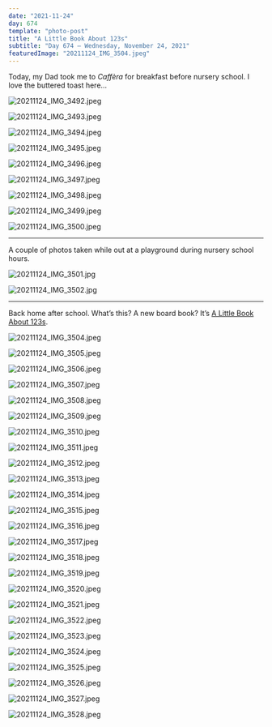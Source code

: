 ```yaml
---
date: "2021-11-24"
day: 674
template: "photo-post"
title: "A Little Book About 123s"
subtitle: "Day 674 – Wednesday, November 24, 2021"
featuredImage: "20211124_IMG_3504.jpeg"
---
```


Today, my Dad took me to *Caffèra* for breakfast before nursery school. I love the buttered toast here…

![20211124_IMG_3492.jpeg](20211124_IMG_3492.jpeg)

![20211124_IMG_3493.jpeg](20211124_IMG_3493.jpeg)

![20211124_IMG_3494.jpeg](20211124_IMG_3494.jpeg)

![20211124_IMG_3495.jpeg](20211124_IMG_3495.jpeg)

![20211124_IMG_3496.jpeg](20211124_IMG_3496.jpeg)

![20211124_IMG_3497.jpeg](20211124_IMG_3497.jpeg)

![20211124_IMG_3498.jpeg](20211124_IMG_3498.jpeg)

![20211124_IMG_3499.jpeg](20211124_IMG_3499.jpeg)

![20211124_IMG_3500.jpeg](20211124_IMG_3500.jpeg)

<hr />

A couple of photos taken while out at a playground during nursery school hours.

![20211124_IMG_3501.jpg](20211124_IMG_3501.jpg)

![20211124_IMG_3502.jpg](20211124_IMG_3502.jpg)

<hr />

Back home after school. What’s this? A new board book? It’s <a href="https://www.penguinrandomhouse.com/books/575636/a-little-book-about-123s-leo-lionnis-friends-by-leo-lionni-illustrated-by-leo-lionni-and-jan-gerardi/#">A Little Book About 123s</a>.

![20211124_IMG_3504.jpeg](20211124_IMG_3504.jpeg)

![20211124_IMG_3505.jpeg](20211124_IMG_3505.jpeg)

![20211124_IMG_3506.jpeg](20211124_IMG_3506.jpeg)

![20211124_IMG_3507.jpeg](20211124_IMG_3507.jpeg)

![20211124_IMG_3508.jpeg](20211124_IMG_3508.jpeg)

![20211124_IMG_3509.jpeg](20211124_IMG_3509.jpeg)

![20211124_IMG_3510.jpeg](20211124_IMG_3510.jpeg)

![20211124_IMG_3511.jpeg](20211124_IMG_3511.jpeg)

![20211124_IMG_3512.jpeg](20211124_IMG_3512.jpeg)

![20211124_IMG_3513.jpeg](20211124_IMG_3513.jpeg)

![20211124_IMG_3514.jpeg](20211124_IMG_3514.jpeg)

![20211124_IMG_3515.jpeg](20211124_IMG_3515.jpeg)

![20211124_IMG_3516.jpeg](20211124_IMG_3516.jpeg)

![20211124_IMG_3517.jpeg](20211124_IMG_3517.jpeg)

![20211124_IMG_3518.jpeg](20211124_IMG_3518.jpeg)

![20211124_IMG_3519.jpeg](20211124_IMG_3519.jpeg)

![20211124_IMG_3520.jpeg](20211124_IMG_3520.jpeg)

![20211124_IMG_3521.jpeg](20211124_IMG_3521.jpeg)

![20211124_IMG_3522.jpeg](20211124_IMG_3522.jpeg)

![20211124_IMG_3523.jpeg](20211124_IMG_3523.jpeg)

![20211124_IMG_3524.jpeg](20211124_IMG_3524.jpeg)

![20211124_IMG_3525.jpeg](20211124_IMG_3525.jpeg)

![20211124_IMG_3526.jpeg](20211124_IMG_3526.jpeg)

![20211124_IMG_3527.jpeg](20211124_IMG_3527.jpeg)

![20211124_IMG_3528.jpeg](20211124_IMG_3528.jpeg)
